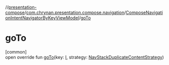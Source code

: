 //[presentation-compose](../../../index.md)/[com.chrynan.presentation.compose.navigation](../index.md)/[ComposeNavigationIntentNavigatorByKeyViewModel](index.md)/[goTo](go-to.md)

# goTo

[common]\
open override fun [goTo](go-to.md)(key: [I](index.md), strategy: [NavStackDuplicateContentStrategy](../-nav-stack-duplicate-content-strategy/index.md))

